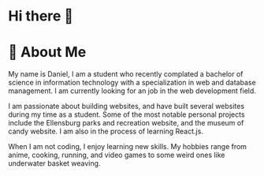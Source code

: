 # Hi there 👋


# 🚀 About Me


My name is Daniel, I am a student who recently complated a bachelor of science in information technology with a specialization in web and database management. I am currently looking for an job in the web development field.

I am passionate about building websites, and have built several websites during my time as a student. Some of the most notable personal projects  include the Ellensburg parks and recreation website, and the museum of candy website. I am also in the process of learning React.js.

When I am not coding, I enjoy learning new skills. My hobbies range from anime, cooking, running, and video games to some weird ones like underwater basket weaving.
